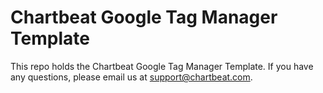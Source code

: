 # Chartbeat Google Tag Manager Template

This repo holds the Chartbeat Google Tag Manager Template. If you have any questions, please email us at support@chartbeat.com.

